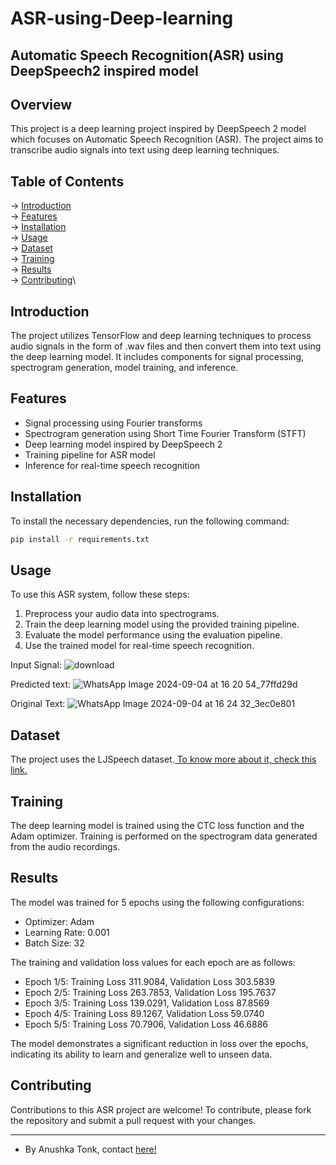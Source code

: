 # ASR-using-Deep-learning
Automatic Speech Recognition(ASR) using DeepSpeech2 inspired model
----------
## Overview
This project is a deep learning project inspired by DeepSpeech 2 model which focuses on Automatic Speech Recognition (ASR). The project aims to transcribe audio signals into text using deep learning techniques.

## Table of Contents
-> [Introduction](#introduction)\
-> [Features](#features)\
-> [Installation](#installation)\
-> [Usage](#usage)\
-> [Dataset](#dataset)\
-> [Training](#training)\
-> [Results](#results)\
-> [Contributing](#contributing)\

## Introduction
The project utilizes TensorFlow and deep learning techniques to process audio signals in the form of .wav files and then convert them into text using the deep learning model. It includes components for signal processing, spectrogram generation, model training, and inference.

## Features
- Signal processing using Fourier transforms
- Spectrogram generation using Short Time Fourier Transform (STFT)
- Deep learning model inspired by DeepSpeech 2
- Training pipeline for ASR model
- Inference for real-time speech recognition

## Installation
To install the necessary dependencies, run the following command:

```bash
pip install -r requirements.txt
```

## Usage
To use this ASR system, follow these steps:
1. Preprocess your audio data into spectrograms.
2. Train the deep learning model using the provided training pipeline.
3. Evaluate the model performance using the evaluation pipeline.
4. Use the trained model for real-time speech recognition.

Input Signal:
![download](https://github.com/user-attachments/assets/25829062-4bca-40bf-b671-38fac6b51ddb)

Predicted text:
![WhatsApp Image 2024-09-04 at 16 20 54_77ffd29d](https://github.com/user-attachments/assets/5e766cec-de7e-4f9a-bb9a-9b24769eac46)


Original Text:
![WhatsApp Image 2024-09-04 at 16 24 32_3ec0e801](https://github.com/user-attachments/assets/fcd38551-45c0-497e-aa4e-6c624a7c6e7e)


## Dataset
The project uses the LJSpeech dataset.[ To know more about it, check this link.](https://keithito.com/LJ-Speech-Dataset/)

## Training
The deep learning model is trained using the CTC loss function and the Adam optimizer. Training is performed on the spectrogram data generated from the audio recordings.

## Results
The model was trained for 5 epochs using the following configurations:
- Optimizer: Adam
- Learning Rate: 0.001
- Batch Size: 32

The training and validation loss values for each epoch are as follows:

- Epoch 1/5: Training Loss 311.9084, Validation Loss 303.5839
- Epoch 2/5: Training Loss 263.7853, Validation Loss 195.7637
- Epoch 3/5: Training Loss 139.0291, Validation Loss 87.8569
- Epoch 4/5: Training Loss 89.1267, Validation Loss 59.0740
- Epoch 5/5: Training Loss 70.7906, Validation Loss 46.6886

The model demonstrates a significant reduction in loss over the epochs, indicating its ability to learn and generalize well to unseen data.

## Contributing
Contributions to this ASR project are welcome! To contribute, please fork the repository and submit a pull request with your changes.

---
- By Anushka Tonk, contact [here!](https://www.linkedin.com/in/anushka-tonk-496509230)
